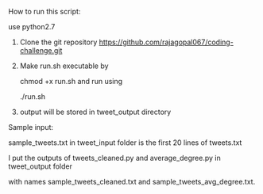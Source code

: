 How to run this script:

use python2.7

1. Clone the git repository https://github.com/rajagopal067/coding-challenge.git

2. Make run.sh executable by

   chmod +x run.sh and run using

   ./run.sh

3. output will be stored in tweet_output directory

Sample input:

sample_tweets.txt in tweet_input folder is the  first 20 lines of tweets.txt

I put the outputs of tweets_cleaned.py and average_degree.py in tweet_output folder

with names sample_tweets_cleaned.txt and sample_tweets_avg_degree.txt.
